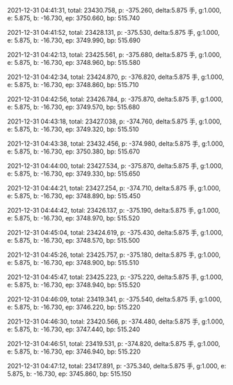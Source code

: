 2021-12-31 04:41:31, total: 23430.758, p: -375.260, delta:5.875 手, g:1.000, e: 5.875, b: -16.730, ep: 3750.660, bp: 515.740

2021-12-31 04:41:52, total: 23428.131, p: -375.530, delta:5.875 手, g:1.000, e: 5.875, b: -16.730, ep: 3749.990, bp: 515.690

2021-12-31 04:42:13, total: 23425.561, p: -375.680, delta:5.875 手, g:1.000, e: 5.875, b: -16.730, ep: 3748.960, bp: 515.580

2021-12-31 04:42:34, total: 23424.870, p: -376.820, delta:5.875 手, g:1.000, e: 5.875, b: -16.730, ep: 3748.860, bp: 515.710

2021-12-31 04:42:56, total: 23426.784, p: -375.870, delta:5.875 手, g:1.000, e: 5.875, b: -16.730, ep: 3749.570, bp: 515.680

2021-12-31 04:43:18, total: 23427.038, p: -374.760, delta:5.875 手, g:1.000, e: 5.875, b: -16.730, ep: 3749.320, bp: 515.510

2021-12-31 04:43:38, total: 23432.456, p: -374.980, delta:5.875 手, g:1.000, e: 5.875, b: -16.730, ep: 3750.380, bp: 515.670

2021-12-31 04:44:00, total: 23427.534, p: -375.870, delta:5.875 手, g:1.000, e: 5.875, b: -16.730, ep: 3749.330, bp: 515.650

2021-12-31 04:44:21, total: 23427.254, p: -374.710, delta:5.875 手, g:1.000, e: 5.875, b: -16.730, ep: 3748.890, bp: 515.450

2021-12-31 04:44:42, total: 23426.137, p: -375.190, delta:5.875 手, g:1.000, e: 5.875, b: -16.730, ep: 3748.970, bp: 515.520

2021-12-31 04:45:04, total: 23424.619, p: -375.430, delta:5.875 手, g:1.000, e: 5.875, b: -16.730, ep: 3748.570, bp: 515.500

2021-12-31 04:45:26, total: 23425.757, p: -375.180, delta:5.875 手, g:1.000, e: 5.875, b: -16.730, ep: 3748.900, bp: 515.510

2021-12-31 04:45:47, total: 23425.223, p: -375.220, delta:5.875 手, g:1.000, e: 5.875, b: -16.730, ep: 3748.940, bp: 515.520

2021-12-31 04:46:09, total: 23419.341, p: -375.540, delta:5.875 手, g:1.000, e: 5.875, b: -16.730, ep: 3746.220, bp: 515.220

2021-12-31 04:46:30, total: 23420.566, p: -374.480, delta:5.875 手, g:1.000, e: 5.875, b: -16.730, ep: 3747.440, bp: 515.240

2021-12-31 04:46:51, total: 23419.531, p: -374.820, delta:5.875 手, g:1.000, e: 5.875, b: -16.730, ep: 3746.940, bp: 515.220

2021-12-31 04:47:12, total: 23417.891, p: -375.340, delta:5.875 手, g:1.000, e: 5.875, b: -16.730, ep: 3745.860, bp: 515.150